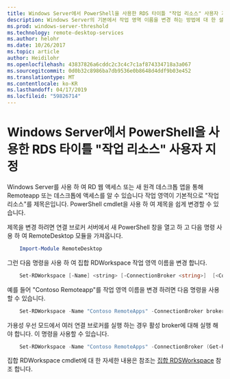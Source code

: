 ```yaml
---
title: Windows Server에서 PowerShell을 사용한 RDS 타이틀 "작업 리소스" 사용자 지정
description: Windows Server의 기본에서 작업 영역 이름을 변경 하는 방법에 대 한 설명을 제공 합니다.
ms.prod: windows-server-threshold
ms.technology: remote-desktop-services
ms.author: helohr
ms.date: 10/26/2017
ms.topic: article
author: Heidilohr
ms.openlocfilehash: 43837826a6cddc2c3c4c7c1af874334718a3a067
ms.sourcegitcommit: 0d0b32c8986ba7db9536e0b8648d4ddf9b03e452
ms.translationtype: MT
ms.contentlocale: ko-KR
ms.lasthandoff: 04/17/2019
ms.locfileid: "59826714"
---
```

# <a name="customize-the-rds-title-work-resources-using-powershell-on-windows-server"></a>Windows Server에서 PowerShell을 사용한 RDS 타이틀 "작업 리소스" 사용자 지정

Windows Server를 사용 하 여 RD 웹 액세스 또는 새 원격 데스크톱 앱을 통해 Remoteapp 또는 데스크톱에 액세스를 알 수 있습니다 작업 영역이 기본적으로 "작업 리소스"를 제목은입니다.  PowerShell cmdlet을 사용 하 여 제목을 쉽게 변경할 수 있습니다.

제목을 변경 하려면 연결 브로커 서버에서 새 PowerShell 창을 열고 하 고 다음 명령 사용 하 여 RemoteDesktop 모듈을 가져옵니다.

```powershell
    Import-Module RemoteDesktop
```

그런 다음 명령을 사용 하 여 집합 RDWorkspace 작업 영역 이름을 변경 합니다.

```powershell
    Set-RDWorkspace [-Name] <string> [-ConnectionBroker <string>]  [<CommonParameters>]
```   

예를 들어 "Contoso Remoteapp"를 작업 영역 이름을 변경 하려면 다음 명령을 사용할 수 있습니다.

```powershell
    Set-RDWorkspace -Name "Contoso RemoteApps" -ConnectionBroker broker01.contoso.com
```

가용성 우선 모드에서 여러 연결 브로커를 실행 하는 경우 활성 broker에 대해 실행 해야 합니다. 이 명령을 사용할 수 있습니다.

```powershell
    Set-RDWorkspace -Name "Contoso RemoteApps" -ConnectionBroker (Get-RDConnectionBrokerHighAvailability).ActiveManagementServer
```

집합 RDWorkspace cmdlet에 대 한 자세한 내용은 참조는 [집합 RDSWorkspace](https://docs.microsoft.com/powershell/module/remotedesktop/set-rdworkspace?view=win10-ps) 참조 합니다.